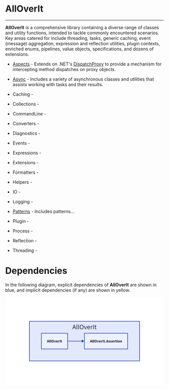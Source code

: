# AllOverIt
---
**AllOverIt** is a comprehensive library containing a diverse range of classes and utility functions, intended to tackle commonly encountered scenarios. Key areas catered for include threading, tasks, generic caching, event (message) aggregation, expression and reflection utilities, plugin contexts, enriched enums, pipelines, value objects, specifications, and dozens of extensions.

* [Aspects](Aspects/overview.md) - Extends on .NET's [DispatchProxy](https://learn.microsoft.com/en-us/dotnet/api/system.reflection.dispatchproxy/) to provide a mechanism for intercepting method dispatches on proxy objects.

* [Async](Async/overview.md) - Includes a variety of asynchronous classes and utilities that assists working with tasks and their results.

* Caching -

* Collections -

* CommandLine -

* Converters -

* Diagnostics -

* Events -

* Expressions -

* Extensions -

* Formatters -

* Helpers -

* IO -

* Logging -

* [Patterns](Patterns/about.md) - Includes patterns...

* Plugin -

* Process -

* Reflection -

* Threading -

# Dependencies
In the following diagram, explicit dependencies of **AllOverIt** are shown in blue, and implicit dependencies (if any) are shown in yellow.

<img src="../../images/dependencies/alloverit.png" width="800"/>
